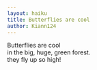 ```yaml
---
layout: haiku
title: Butterflies are cool
author: Kiann124
---
```

Butterflies are cool <br>
in the big, huge, green forest. <br>
they fly up so high! <br>
